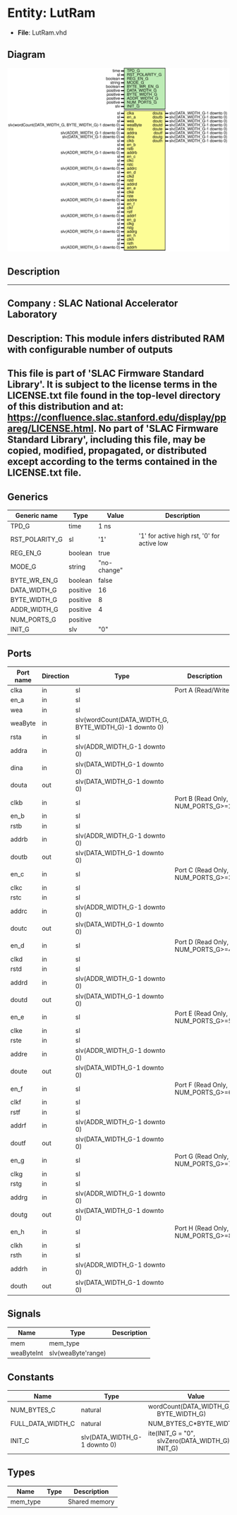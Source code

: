 # Entity: LutRam

- **File**: LutRam.vhd
## Diagram

![Diagram](LutRam.svg "Diagram")
## Description

-----------------------------------------------------------------------------
 Company    : SLAC National Accelerator Laboratory
-----------------------------------------------------------------------------
 Description:   This module infers distributed RAM
                with configurable number of outputs
-----------------------------------------------------------------------------
 This file is part of 'SLAC Firmware Standard Library'.
 It is subject to the license terms in the LICENSE.txt file found in the
 top-level directory of this distribution and at:
    https://confluence.slac.stanford.edu/display/ppareg/LICENSE.html.
 No part of 'SLAC Firmware Standard Library', including this file,
 may be copied, modified, propagated, or distributed except according to
 the terms contained in the LICENSE.txt file.
-----------------------------------------------------------------------------
## Generics

| Generic name   | Type     | Value       | Description                                  |
| -------------- | -------- | ----------- | -------------------------------------------- |
| TPD_G          | time     | 1 ns        |                                              |
| RST_POLARITY_G | sl       | '1'         |  '1' for active high rst, '0' for active low |
| REG_EN_G       | boolean  | true        |                                              |
| MODE_G         | string   | "no-change" |                                              |
| BYTE_WR_EN_G   | boolean  | false       |                                              |
| DATA_WIDTH_G   | positive | 16          |                                              |
| BYTE_WIDTH_G   | positive | 8           |                                              |
| ADDR_WIDTH_G   | positive | 4           |                                              |
| NUM_PORTS_G    | positive |             |                                              |
| INIT_G         | slv      | "0"         |                                              |
## Ports

| Port name | Direction | Type                                                  | Description                        |
| --------- | --------- | ----------------------------------------------------- | ---------------------------------- |
| clka      | in        | sl                                                    | Port A (Read/Write)                |
| en_a      | in        | sl                                                    |                                    |
| wea       | in        | sl                                                    |                                    |
| weaByte   | in        | slv(wordCount(DATA_WIDTH_G, BYTE_WIDTH_G)-1 downto 0) |                                    |
| rsta      | in        | sl                                                    |                                    |
| addra     | in        | slv(ADDR_WIDTH_G-1 downto 0)                          |                                    |
| dina      | in        | slv(DATA_WIDTH_G-1 downto 0)                          |                                    |
| douta     | out       | slv(DATA_WIDTH_G-1 downto 0)                          |                                    |
| clkb      | in        | sl                                                    | Port B (Read Only, NUM_PORTS_G>=2) |
| en_b      | in        | sl                                                    |                                    |
| rstb      | in        | sl                                                    |                                    |
| addrb     | in        | slv(ADDR_WIDTH_G-1 downto 0)                          |                                    |
| doutb     | out       | slv(DATA_WIDTH_G-1 downto 0)                          |                                    |
| en_c      | in        | sl                                                    | Port C (Read Only, NUM_PORTS_G>=3) |
| clkc      | in        | sl                                                    |                                    |
| rstc      | in        | sl                                                    |                                    |
| addrc     | in        | slv(ADDR_WIDTH_G-1 downto 0)                          |                                    |
| doutc     | out       | slv(DATA_WIDTH_G-1 downto 0)                          |                                    |
| en_d      | in        | sl                                                    | Port D (Read Only, NUM_PORTS_G>=4) |
| clkd      | in        | sl                                                    |                                    |
| rstd      | in        | sl                                                    |                                    |
| addrd     | in        | slv(ADDR_WIDTH_G-1 downto 0)                          |                                    |
| doutd     | out       | slv(DATA_WIDTH_G-1 downto 0)                          |                                    |
| en_e      | in        | sl                                                    | Port E (Read Only, NUM_PORTS_G>=5) |
| clke      | in        | sl                                                    |                                    |
| rste      | in        | sl                                                    |                                    |
| addre     | in        | slv(ADDR_WIDTH_G-1 downto 0)                          |                                    |
| doute     | out       | slv(DATA_WIDTH_G-1 downto 0)                          |                                    |
| en_f      | in        | sl                                                    | Port F (Read Only, NUM_PORTS_G>=6) |
| clkf      | in        | sl                                                    |                                    |
| rstf      | in        | sl                                                    |                                    |
| addrf     | in        | slv(ADDR_WIDTH_G-1 downto 0)                          |                                    |
| doutf     | out       | slv(DATA_WIDTH_G-1 downto 0)                          |                                    |
| en_g      | in        | sl                                                    | Port G (Read Only, NUM_PORTS_G>=7) |
| clkg      | in        | sl                                                    |                                    |
| rstg      | in        | sl                                                    |                                    |
| addrg     | in        | slv(ADDR_WIDTH_G-1 downto 0)                          |                                    |
| doutg     | out       | slv(DATA_WIDTH_G-1 downto 0)                          |                                    |
| en_h      | in        | sl                                                    | Port H (Read Only, NUM_PORTS_G>=8) |
| clkh      | in        | sl                                                    |                                    |
| rsth      | in        | sl                                                    |                                    |
| addrh     | in        | slv(ADDR_WIDTH_G-1 downto 0)                          |                                    |
| douth     | out       | slv(DATA_WIDTH_G-1 downto 0)                          |                                    |
## Signals

| Name       | Type               | Description |
| ---------- | ------------------ | ----------- |
| mem        | mem_type           |             |
| weaByteInt | slv(weaByte'range) |             |
## Constants

| Name              | Type                         | Value                                                                                                                     | Description |
| ----------------- | ---------------------------- | ------------------------------------------------------------------------------------------------------------------------- | ----------- |
| NUM_BYTES_C       | natural                      |  wordCount(DATA_WIDTH_G,<br><span style="padding-left:20px"> BYTE_WIDTH_G)                                                |             |
| FULL_DATA_WIDTH_C | natural                      |  NUM_BYTES_C*BYTE_WIDTH_G                                                                                                 |             |
| INIT_C            | slv(DATA_WIDTH_G-1 downto 0) |  ite(INIT_G = "0",<br><span style="padding-left:20px"> slvZero(DATA_WIDTH_G),<br><span style="padding-left:20px"> INIT_G) |             |
## Types

| Name     | Type | Description     |
| -------- | ---- | --------------- |
| mem_type |      |  Shared memory  |
